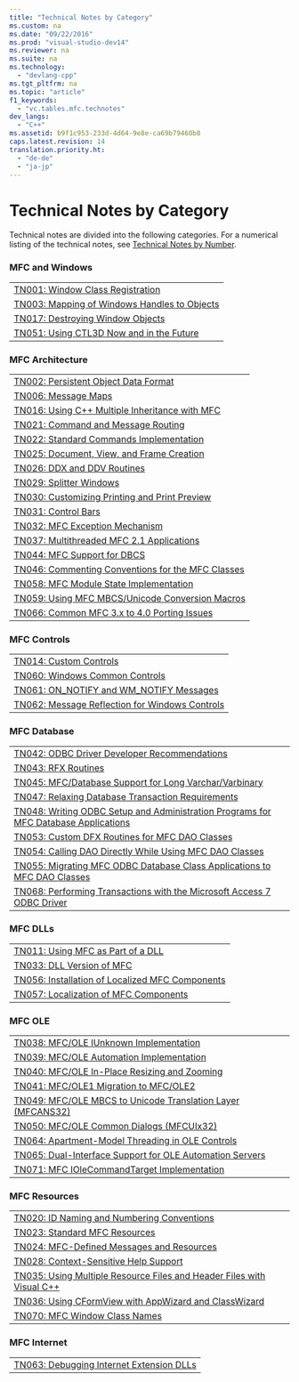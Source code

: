 ```yaml
---
title: "Technical Notes by Category"
ms.custom: na
ms.date: "09/22/2016"
ms.prod: "visual-studio-dev14"
ms.reviewer: na
ms.suite: na
ms.technology: 
  - "devlang-cpp"
ms.tgt_pltfrm: na
ms.topic: "article"
f1_keywords: 
  - "vc.tables.mfc.technotes"
dev_langs: 
  - "C++"
ms.assetid: b9f1c953-233d-4d64-9e8e-ca69b79460b8
caps.latest.revision: 14
translation.priority.ht: 
  - "de-de"
  - "ja-jp"
---
```

# Technical Notes by Category
Technical notes are divided into the following categories. For a numerical listing of the technical notes, see [Technical Notes by Number](../VS_csharp/technical-notes-by-number.md).  
  
### MFC and Windows  
  
||  
|-|  
|[TN001: Window Class Registration](../VS_csharp/tn001--window-class-registration.md)|  
|[TN003: Mapping of Windows Handles to Objects](../VS_csharp/tn003--mapping-of-windows-handles-to-objects.md)|  
|[TN017: Destroying Window Objects](../VS_csharp/tn017--destroying-window-objects.md)|  
|[TN051: Using CTL3D Now and in the Future](../VS_csharp/tn051--using-ctl3d-now-and-in-the-future.md)|  
  
### MFC Architecture  
  
||  
|-|  
|[TN002: Persistent Object Data Format](../VS_csharp/tn002--persistent-object-data-format.md)|  
|[TN006: Message Maps](../VS_csharp/tn006--message-maps.md)|  
|[TN016: Using C++ Multiple Inheritance with MFC](../VS_csharp/tn016--using-c---multiple-inheritance-with-mfc.md)|  
|[TN021: Command and Message Routing](../VS_csharp/tn021--command-and-message-routing.md)|  
|[TN022: Standard Commands Implementation](../VS_csharp/tn022--standard-commands-implementation.md)|  
|[TN025: Document, View, and Frame Creation](../VS_csharp/tn025--document--view--and-frame-creation.md)|  
|[TN026: DDX and DDV Routines](../VS_csharp/tn026--ddx-and-ddv-routines.md)|  
|[TN029: Splitter Windows](../VS_csharp/tn029--splitter-windows.md)|  
|[TN030: Customizing Printing and Print Preview](../VS_csharp/tn030--customizing-printing-and-print-preview.md)|  
|[TN031: Control Bars](../VS_csharp/tn031--control-bars.md)|  
|[TN032: MFC Exception Mechanism](../VS_csharp/tn032--mfc-exception-mechanism.md)|  
|[TN037: Multithreaded MFC 2.1 Applications](../VS_csharp/tn037--multithreaded-mfc-2.1-applications.md)|  
|[TN044: MFC Support for DBCS](../VS_csharp/tn044--mfc-support-for-dbcs.md)|  
|[TN046: Commenting Conventions for the MFC Classes](../VS_csharp/tn046--commenting-conventions-for-the-mfc-classes.md)|  
|[TN058: MFC Module State Implementation](../VS_csharp/tn058--mfc-module-state-implementation.md)|  
|[TN059: Using MFC MBCS/Unicode Conversion Macros](../VS_csharp/tn059--using-mfc-mbcs-unicode-conversion-macros.md)|  
|[TN066: Common MFC 3.x to 4.0 Porting Issues](../VS_csharp/tn066--common-mfc-3.x-to-4.0-porting-issues.md)|  
  
### MFC Controls  
  
||  
|-|  
|[TN014: Custom Controls](../VS_csharp/tn014--custom-controls.md)|  
|[TN060: Windows Common Controls](../VS_csharp/tn060--the-new-windows-common-controls.md)|  
|[TN061: ON_NOTIFY and WM_NOTIFY Messages](../VS_csharp/tn061--on_notify-and-wm_notify-messages.md)|  
|[TN062: Message Reflection for Windows Controls](../VS_csharp/tn062--message-reflection-for-windows-controls.md)|  
  
### MFC Database  
  
||  
|-|  
|[TN042: ODBC Driver Developer Recommendations](../VS_csharp/tn042--odbc-driver-developer-recommendations.md)|  
|[TN043: RFX Routines](../VS_csharp/tn043--rfx-routines.md)|  
|[TN045: MFC/Database Support for Long Varchar/Varbinary](../VS_csharp/tn045--mfc-database-support-for-long-varchar-varbinary.md)|  
|[TN047: Relaxing Database Transaction Requirements](../VS_csharp/tn047--relaxing-database-transaction-requirements.md)|  
|[TN048: Writing ODBC Setup and Administration Programs for MFC Database Applications](../VS_csharp/tn048--writing-odbc-setup-and-administration-programs-for-mfc-database-applications.md)|  
|[TN053: Custom DFX Routines for MFC DAO Classes](../VS_csharp/tn053--custom-dfx-routines-for-dao-database-classes.md)|  
|[TN054: Calling DAO Directly While Using MFC DAO Classes](../VS_csharp/tn054--calling-dao-directly-while-using-mfc-dao-classes.md)|  
|[TN055: Migrating MFC ODBC Database Class Applications to MFC DAO Classes](../VS_csharp/tn055--migrating-mfc-odbc-database-class-applications-to-mfc-dao-classes.md)|  
|[TN068: Performing Transactions with the Microsoft Access 7 ODBC Driver](../VS_csharp/tn068--performing-transactions-with-the-microsoft-access-7-odbc-driver.md)|  
  
### MFC DLLs  
  
||  
|-|  
|[TN011: Using MFC as Part of a DLL](../VS_csharp/tn011--using-mfc-as-part-of-a-dll.md)|  
|[TN033: DLL Version of MFC](../VS_csharp/tn033--dll-version-of-mfc.md)|  
|[TN056: Installation of Localized MFC Components](../VS_csharp/tn056--installation-of-localized-mfc-components.md)|  
|[TN057: Localization of MFC Components](../VS_csharp/tn057--localization-of-mfc-components.md)|  
  
### MFC OLE  
  
||  
|-|  
|[TN038: MFC/OLE IUnknown Implementation](../VS_csharp/tn038--mfc-ole-iunknown-implementation.md)|  
|[TN039: MFC/OLE Automation Implementation](../VS_csharp/tn039--mfc-ole-automation-implementation.md)|  
|[TN040: MFC/OLE In-Place Resizing and Zooming](../VS_csharp/tn040--mfc-ole-in-place-resizing-and-zooming.md)|  
|[TN041: MFC/OLE1 Migration to MFC/OLE2](../VS_csharp/tn041--mfc-ole1-migration-to-mfc-ole-2.md)|  
|[TN049: MFC/OLE MBCS to Unicode Translation Layer (MFCANS32)](../VS_csharp/tn049--mfc-ole-mbcs-to-unicode-translation-layer--mfcans32-.md)|  
|[TN050: MFC/OLE Common Dialogs (MFCUIx32)](../VS_csharp/tn050--mfc-ole-common-dialogs--mfcuix32-.md)|  
|[TN064: Apartment-Model Threading in OLE Controls](../VS_csharp/tn064--apartment-model-threading-in-activex-controls.md)|  
|[TN065: Dual-Interface Support for OLE Automation Servers](../VS_csharp/tn065--dual-interface-support-for-ole-automation-servers.md)|  
|[TN071: MFC IOleCommandTarget Implementation](../VS_csharp/tn071--mfc-iolecommandtarget-implementation.md)|  
  
### MFC Resources  
  
||  
|-|  
|[TN020: ID Naming and Numbering Conventions](../VS_csharp/tn020--id-naming-and-numbering-conventions.md)|  
|[TN023: Standard MFC Resources](../VS_csharp/tn023--standard-mfc-resources.md)|  
|[TN024: MFC-Defined Messages and Resources](../VS_csharp/tn024--mfc-defined-messages-and-resources.md)|  
|[TN028: Context-Sensitive Help Support](../VS_csharp/tn028--context-sensitive-help-support.md)|  
|[TN035: Using Multiple Resource Files and Header Files with Visual C++](../VS_csharp/tn035--using-multiple-resource-files-and-header-files-with-visual-c--.md)|  
|[TN036: Using CFormView with AppWizard and ClassWizard](../VS_csharp/tn036--using-cformview-with-appwizard-and-classwizard.md)|  
|[TN070: MFC Window Class Names](../VS_csharp/tn070--mfc-window-class-names.md)|  
  
### MFC Internet  
  
||  
|-|  
|[TN063: Debugging Internet Extension DLLs](../VS_csharp/tn063--debugging-internet-extension-dlls.md)|